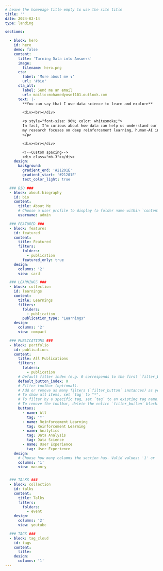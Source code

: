 ```yaml
---
# Leave the homepage title empty to use the site title
title: ''
date: 2024-02-14
type: landing

sections:

  - block: hero
    id: hero
    demo: false
    content:
      title: 'Turning Data into Answers'
      image:
        filename: hero.png
      cta:
        label: 'More about me ↴'
        url: '#bio'
      cta_alt:
        label: Send me an email
        url: mailto:mohamedyosef101.outlook.com
      text: |-
        **You can say that I use data science to learn and explore**

        <div><br></div>

        <p style="font-size: 90%; color: whitesmoke;">
        In fact, I'm curious about how data can help us understand our world better (more importantly: the human brain). That's why 
        my research focuses on deep reinforcement learning, human-AI interaction, and the brain with <i>some</i> computational neuroscience.
        </p>

        <div><br></div>

        <!--Custom spacing-->
        <div class="mb-3"></div>
    design:
      background:
        gradient_end: '#21201E'
        gradient_start: '#21201E'
        text_color_light: true

  ### BIO ###
  - block: about.biography
    id: bio
    content:
      title: About Me
      # Choose a user profile to display (a folder name within `content/authors/`)
      username: admin

  ### FEATURED ###
  - block: features
    id: featured
    content:
      title: Featured
      filters:
        folders:
          - publication
        featured_only: true
    design:
      columns: '2'
      view: card

  ### LEARNINGS ###
  - block: collection
    id: learnings
    content:
      title: Learnings
      filters:
        folders:
          - publication
        publication_type: "Learnings"
    design:
      columns: '2'
      view: compact

  ### PUBLICATIONS ###
  - block: portfolio
    id: publications
    content:
      title: All Publications
      filters:
        folders:
          - publication
      # Default filter index (e.g. 0 corresponds to the first `filter_button` instance below).
      default_button_index: 0
      # Filter toolbar (optional).
      # Add or remove as many filters (`filter_button` instances) as you like.
      # To show all items, set `tag` to "*".
      # To filter by a specific tag, set `tag` to an existing tag name.
      # To remove the toolbar, delete the entire `filter_button` block.
      buttons:
        - name: All
          tag: '*'
        - name: Reinforcement Learning
          tag: Reinforcement Learning
        - name: Analytics
          tag: Data Analysis
          tag: Data Science 
        - name: User Experience
          tag: User Experience
    design:
      # Choose how many columns the section has. Valid values: '1' or '2'.
      columns: '1'
      view: masonry


  ### TALKS ### 
  - block: collection
    id: talks
    content: 
      title: Talks
      filters: 
        folders: 
          - event
    design: 
      columns: '2'
      view: youtube

  ### TAGS ###
  - block: tag_cloud
    id: tags
    content:
      title: 
    design:
      columns: '1'
---
```

